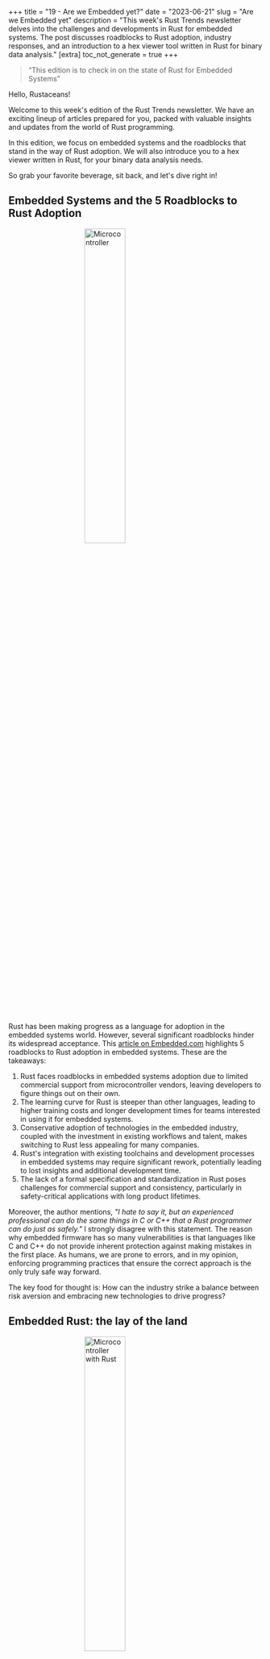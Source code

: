 +++
title = "19 - Are we Embedded yet?"
date = "2023-06-21"
slug = "Are we Embedded yet"
description = "This week's Rust Trends newsletter delves into the challenges and developments in Rust for embedded systems. The post discusses roadblocks to Rust adoption, industry responses, and an introduction to a hex viewer tool written in Rust for binary data analysis."
[extra]
toc_not_generate = true
+++
<br>
<blockquote><p><q>This edition is to check in on the state of Rust for Embedded Systems</q></p></blockquote>

Hello, Rustaceans!

Welcome to this week's edition of the Rust Trends newsletter. We have an exciting lineup of articles prepared for you, packed with valuable insights and updates from the world of Rust programming.

In this edition, we focus on embedded systems and the roadblocks that stand in the way of Rust adoption. We will also introduce you to a hex viewer written in Rust, for your binary data analysis needs.

So grab your favorite beverage, sit back, and let's dive right in!

## Embedded Systems and the 5 Roadblocks to Rust Adoption
<img src="../19/microcontroller.webp" alt="Microcontroller" style="display: block; margin-left: auto; margin-right: auto; width: 40%">

Rust has been making progress as a language for adoption in the embedded systems world. However, several significant roadblocks hinder its widespread acceptance. This <a href="https://www.embedded.com/5-roadblocks-to-rust-adoption-in-embedded-systems/" target="_blank">article on Embedded.com</a> highlights 5 roadblocks to Rust adoption in embedded systems. These are the takeaways:

1. Rust faces roadblocks in embedded systems adoption due to limited commercial support from microcontroller vendors, leaving developers to figure things out on their own.
2. The learning curve for Rust is steeper than other languages, leading to higher training costs and longer development times for teams interested in using it for embedded systems.
3. Conservative adoption of technologies in the embedded industry, coupled with the investment in existing workflows and talent, makes switching to Rust less appealing for many companies.
4. Rust's integration with existing toolchains and development processes in embedded systems may require significant rework, potentially leading to lost insights and additional development time.
5. The lack of a formal specification and standardization in Rust poses challenges for commercial support and consistency, particularly in safety-critical applications with long product lifetimes.

Moreover, the author mentions, _"I hate to say it, but an experienced professional can do the same things in C or C++ that a Rust programmer can do just as safely."_ I strongly disagree with this statement. The reason why embedded firmware has so many vulnerabilities is that languages like C and C++ do not provide inherent protection against making mistakes in the first place. As humans, we are prone to errors, and in my opinion, enforcing programming practices that ensure the correct approach is the only truly safe way forward.

The key food for thought is: How can the industry strike a balance between risk aversion and embracing new technologies to drive progress?

## Embedded Rust: the lay of the land
<img src="../19/rust-micro.webp" alt="Microcontroller with Rust" style="display: block; margin-left: auto; margin-right: auto; width: 40%">

For starters a nice overview for Embedded Rust is the repository <a href="https://github.com/rust-embedded/awesome-embedded-rust" target="_blank">Awesome Embedded Rust</a>. <a href="https://docs.rust-embedded.org/book/" target="_blank">The official Embedded Rust Book</a> and a great <a href="https://blog.mbedded.ninja/programming/languages/rust/running-rust-on-microcontrollers/" target="_blank">blogpost by the Mbedded Ninja</a>.

Moreover several microcontroller vendors have started providing support (un) officially for the Rust programming language. Here are a few notable ones:

- Nordic Semiconductor support for Rust for their nrf52,  and nrf53 series of microcontrollers. They provide a Rust-enabled software hardware abstraction layer called <a href="https://github.com/nrf-rs/nrf-hal" target="_blank">nrf-hal</a>, which allows developers to write firmware using Rust for their microcontrollers.

- STMicroelectronics Rust support for their STM32 microcontroller family. They offer a Rust-specific hardware abstraction layer (HAL) called <a href="https://github.com/stm32-rs/stm32-rs" target="_blank">stm32-rs</a>, enabling developers to write embedded software in Rust for STM32 microcontrollers.

- NXP Semiconductors Rust support for their i.MX RT series of microcontrollers. They offer the <a href="https://github.com/imxrt-rs/imxrt-hal" target="_blank">imxrt-rs crate</a>, which is a Rust API for programming i.MX RT microcontrollers, allowing developers to leverage the Rust language for embedded development.

- Espressif official support for the popular ESP32 controllers. They offer <a href="https://github.com/esp-rs" target="_blank">esp-rs crate</a> and the <a href="https://esp-rs.github.io/book/" target="_blank">ESP32 book</a>.

- Infineon official support for Rust for their <a href="https://www.electronicsmedia.info/2023/03/09/microcontrollers-supporting-rust-ecosystem/" target="_blank">(Automotive) Microcontrollers</a>.

It's important to note that the availability and extent of Rust support may vary among different microcontroller vendors and their specific microcontroller families. It's always recommended to consult the official documentation and resources provided by the respective vendors for the most up-to-date information on Rust support.

## Hex Viewer: Empowering Binary Data Analysis with Rust
<img src="../19/Pac-man.webp" alt="Pac-Man kill screen" style="display: block; margin-left: auto; margin-right: auto; width: 40%">

Hex editors play a crucial role in low-level data analysis and manipulation. Every embedded system developer should have one in their toolkit.

<a href="https://github.com/sharkdp/hexyl" target="_blank">Hexyl</a>, a powerful hex viewer for the terminal, is written entirely in Rust. It utilizes colored output to differentiate various categories of bytes, offering an efficient and intuitive approach to working with binary data.

An example of a well-known hack that involved the use of a hex editor:

Is the case of the "Pac-Man Kill Screen" in the classic arcade game Pac-Man. In the original Pac-Man arcade machine, a bug caused the game to reach an unplayable level 256, known as the "kill screen." This bug occurred due to an integer overflow issue, where the game's code was unable to handle a higher level number.

In order to bypass this issue and reach the kill screen intentionally, some skilled players and hackers used a hex editor to modify the game's code. By locating the specific section of code responsible for the level counter and adjusting it, they were able to bypass the limitations and continue playing beyond level 256. If you want to learn more about it watch this <a href="https://www.youtube.com/watch?v=NKKfW8X9uYk&ab_channel=RetroGameMechanicsExplained" target="_blank">youtube movie</a>.

___
Do not hesitate to explore new possibilities in Rust. Pushing yourself out of your comfort zone can be a great way to learn and grow as a programmer.

Thanks for reading!
Bob Peters

Feel free to connect with me on <a href="https://www.linkedin.com/in/bjhpeters/" target="_blank">LinkedIn</a>

Ps. Did someone forward this email to you? Sign up here for our newsletter.
